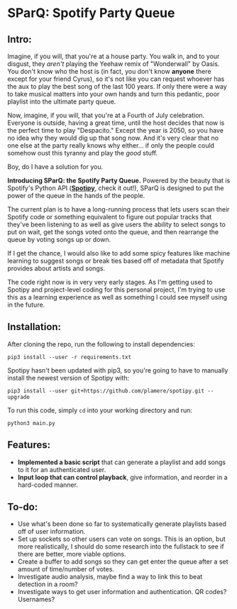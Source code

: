 # SParQ: Spotify Party Queue

## Intro:
Imagine, if you will, that you're at a house party. You walk in, and to your
disgust, they _aren't_ playing the Yeehaw remix of "Wonderwall" by Oasis. You 
don't know who the host is (in fact, you don't know **anyone** there except for
your friend Cyrus), so it's not like you can request whoever has the aux to play 
the best song of the last 100 years. If only there were a way to take musical 
matters into your own hands and turn this pedantic, poor playlist into the 
ultimate party queue.

Now, imagine, if you will, that you're at a Fourth of July celebration. Everyone
is outside, having a great time, until the host decides that now is the perfect
time to play "Despacito." Except the year is 2050, so you have no idea why they 
would dig up that song now. And it's very clear that no one else at the party 
really knows why either... if only the people could somehow oust this tyranny
and play the _good_ stuff.

Boy, do I have a solution for you. 

**Introducing SParQ: the Spotify Party Queue.** Powered by the beauty that is 
Spotify's Python API ([**Spotipy**](https://github.com/plamere/spotipy), check 
it out!), SParQ is designed to put the power of the queue in the hands of the 
people.

The current plan is to have a long-running process that lets users scan their 
Spotify code or something equivalent to figure out popular tracks that they've 
been listening to as well as give users the ability to select songs to put on 
wait, get the songs voted onto the queue, and then rearrange the queue by voting 
songs up or down.

If I get the chance, I would also like to add some spicy features like machine
learning to suggest songs or break ties based off of metadata that Spotify
provides about artists and songs.

The code right now is in very very early stages. As I'm getting used to Spotipy
and project-level coding for this personal project, I'm trying to use this as a
learning experience as well as something I could see myself using in the future.

## Installation:
After cloning the repo, run the following to install dependencies:

```
pip3 install --user -r requirements.txt
```

Spotipy hasn't been updated with pip3, so you're going to have to manually
install the newest version of Spotipy with:

```
pip3 install --user git+https://github.com/plamere/spotipy.git --upgrade
```

To run this code, simply `cd` into your working directory and run:

```
python3 main.py
```

## Features:
- **Implemented a basic script** that can generate a playlist and add songs to 
it for an authenticated user.
- **Input loop that can control playback**, give information, and reorder in a
hard-coded manner.

## To-do:
- Use what's been done so far to systematically generate playlists based off of 
user information.
- Set up sockets so other users can vote on songs. This is an option, but more
realistically, I should do some research into the fullstack to see if there
are better, more viable options.
- Create a buffer to add songs so they can get enter the queue after a set
amount of time/number of votes.
- Investigate audio analysis, maybe find a way to link this to beat detection 
in a room?
- Investigate ways to get user information and authentication. QR codes? 
Usernames?
